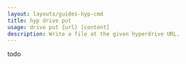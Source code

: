 ```yaml
---
layout: layouts/guides-hyp-cmd
title: hyp drive put
usage: drive put {url} [content]
description: Write a file at the given hyperdrive URL.
---
```


todo